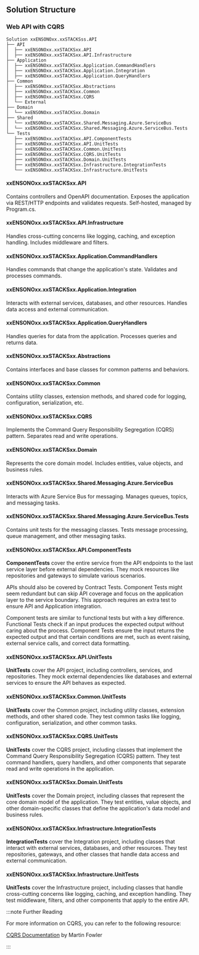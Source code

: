 ## Solution Structure

### Web API with CQRS

```text
Solution xxENSONOxx.xxSTACKSss.API
├── API
│  ├── xxENSONOxx.xxSTACKSxx.API
│  ├── xxENSONOxx.xxSTACKSxx.API.Infrastructure
├── Application
│  ├── xxENSONOxx.xxSTACKSxx.Application.CommandHandlers
│  ├── xxENSONOxx.xxSTACKSxx.Application.Integration
│  ├── xxENSONOxx.xxSTACKSxx.Application.QueryHandlers
├── Common
│  ├── xxENSONOxx.xxSTACKSxx.Abstractions
│  ├── xxENSONOxx.xxSTACKSxx.Common
│  ├── xxENSONOxx.xxSTACKSxx.CQRS
│  └── External
├── Domain
│  └── xxENSONOxx.xxSTACKSxx.Domain
├── Shared
│  └── xxENSONOxx.xxSTACKSxx.Shared.Messaging.Azure.ServiceBus
│  └── xxENSONOxx.xxSTACKSxx.Shared.Messaging.Azure.ServiceBus.Tests
└── Tests
   ├── xxENSONOxx.xxSTACKSxx.API.ComponentTests
   ├── xxENSONOxx.xxSTACKSxx.API.UnitTests
   ├── xxENSONOxx.xxSTACKSxx.Common.UnitTests
   ├── xxENSONOxx.xxSTACKSxx.CQRS.UnitTests
   ├── xxENSONOxx.xxSTACKSxx.Domain.UnitTests
   ├── xxENSONOxx.xxSTACKSxx.Infrastructure.IntegrationTests
   └── xxENSONOxx.xxSTACKSxx.Infrastructure.UnitTests
```

#### xxENSONOxx.xxSTACKSxx.API

Contains controllers and OpenAPI documentation. Exposes the application via REST/HTTP endpoints and validates requests. Self-hosted, managed by Program.cs.

#### xxENSONOxx.xxSTACKSxx.API.Infrastructure

Handles cross-cutting concerns like logging, caching, and exception handling. Includes middleware and filters.

#### xxENSONOxx.xxSTACKSxx.Application.CommandHandlers

Handles commands that change the application's state. Validates and processes commands.

#### xxENSONOxx.xxSTACKSxx.Application.Integration

Interacts with external services, databases, and other resources. Handles data access and external communication.

#### xxENSONOxx.xxSTACKSxx.Application.QueryHandlers

Handles queries for data from the application. Processes queries and returns data.

#### xxENSONOxx.xxSTACKSxx.Abstractions

Contains interfaces and base classes for common patterns and behaviors.

#### xxENSONOxx.xxSTACKSxx.Common

Contains utility classes, extension methods, and shared code for logging, configuration, serialization, etc.

#### xxENSONOxx.xxSTACKSxx.CQRS

Implements the Command Query Responsibility Segregation (CQRS) pattern. Separates read and write operations.

#### xxENSONOxx.xxSTACKSxx.Domain

Represents the core domain model. Includes entities, value objects, and business rules.

#### xxENSONOxx.xxSTACKSxx.Shared.Messaging.Azure.ServiceBus

Interacts with Azure Service Bus for messaging. Manages queues, topics, and messaging tasks.

#### xxENSONOxx.xxSTACKSxx.Shared.Messaging.Azure.ServiceBus.Tests

Contains unit tests for the messaging classes. Tests message processing, queue management, and other messaging tasks.

#### xxENSONOxx.xxSTACKSxx.API.ComponentTests

**ComponentTests** cover the entire service from the API endpoints to the last service layer before external dependencies. They mock resources like repositories and gateways to simulate various scenarios.

APIs should also be covered by Contract Tests. Component Tests might seem redundant but can skip API coverage and focus on the application layer to the service boundary. This approach requires an extra test to ensure API and Application integration.

Component tests are similar to functional tests but with a key difference. Functional Tests check if an input produces the expected output without caring about the process. Component Tests ensure the input returns the expected output and that certain conditions are met, such as event raising, external service calls, and correct data formatting.

#### xxENSONOxx.xxSTACKSxx.API.UnitTests

**UnitTests** cover the API project, including controllers, services, and repositories. They mock external dependencies like databases and external services to ensure the API behaves as expected.

#### xxENSONOxx.xxSTACKSxx.Common.UnitTests

**UnitTests** cover the Common project, including utility classes, extension methods, and other shared code. They test common tasks like logging, configuration, serialization, and other common tasks.

#### xxENSONOxx.xxSTACKSxx.CQRS.UnitTests

**UnitTests** cover the CQRS project, including classes that implement the Command Query Responsibility Segregation (CQRS) pattern. They test command handlers, query handlers, and other components that separate read and write operations in the application.

#### xxENSONOxx.xxSTACKSxx.Domain.UnitTests

**UnitTests** cover the Domain project, including classes that represent the core domain model of the application. They test entities, value objects, and other domain-specific classes that define the application's data model and business rules.

#### xxENSONOxx.xxSTACKSxx.Infrastructure.IntegrationTests

**IntegrationTests** cover the Integration project, including classes that interact with external services, databases, and other resources. They test repositories, gateways, and other classes that handle data access and external communication.

#### xxENSONOxx.xxSTACKSxx.Infrastructure.UnitTests

**UnitTests** cover the Infrastructure project, including classes that handle cross-cutting concerns like logging, caching, and exception handling. They test middleware, filters, and other components that apply to the entire API.

:::note Further Reading

For more information on CQRS, you can refer to the following resource:

[CQRS Documentation](https://martinfowler.com/bliki/CQRS.html) by Martin Fowler

:::
